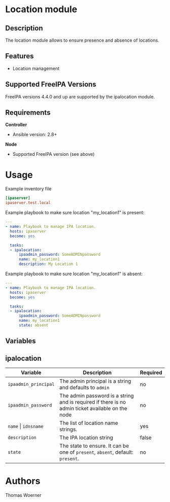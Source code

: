 Location module
===============

Description
-----------

The location module allows to ensure presence and absence of locations.

Features
--------

* Location management


Supported FreeIPA Versions
--------------------------

FreeIPA versions 4.4.0 and up are supported by the ipalocation module.


Requirements
------------

**Controller**
* Ansible version: 2.8+

**Node**
* Supported FreeIPA version (see above)


Usage
=====

Example inventory file

```ini
[ipaserver]
ipaserver.test.local
```


Example playbook to make sure location "my_location1" is present:

```yaml
---
- name: Playbook to manage IPA location.
  hosts: ipaserver
  become: yes

  tasks:
  - ipalocation:
      ipaadmin_password: SomeADMINpassword
      name: my_location1
      description: My Location 1
```


Example playbook to make sure location "my_location1" is absent:

```yaml
---
- name: Playbook to manage IPA location.
  hosts: ipaserver
  become: yes

  tasks:
  - ipalocation:
      ipaadmin_password: SomeADMINpassword
      name: my_location1
      state: absent
```


Variables
---------

ipalocation
-------

Variable | Description | Required
-------- | ----------- | --------
`ipaadmin_principal` | The admin principal is a string and defaults to `admin` | no
`ipaadmin_password` | The admin password is a string and is required if there is no admin ticket available on the node | no
`name` \| `idnsname` | The list of location name strings. | yes
`description` | The IPA location string | false
`state` | The state to ensure. It can be one of `present`, `absent`, default: `present`. | no


Authors
=======

Thomas Woerner
